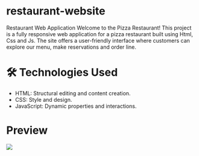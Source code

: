 # restaurant-website

Restaurant Web Application Welcome to the Pizza Restaurant! This project is a fully responsive web application for a pizza restaurant built using
Html, Css and Js. The site offers a user-friendly interface where customers can explore our menu, make reservations and order line.

# 🛠️ Technologies Used

- HTML: Structural editing and content creation.
- CSS: Style and design.
- JavaScript: Dynamic properties and interactions.

# Preview
![](restaurant-website.gif)


